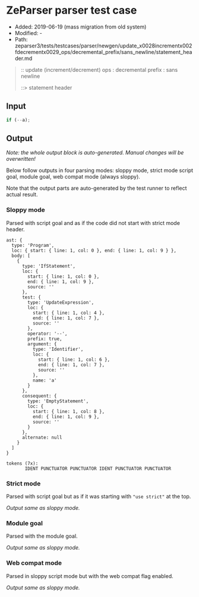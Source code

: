 # ZeParser parser test case

- Added: 2019-06-19 (mass migration from old system)
- Modified: -
- Path: zeparser3/tests/testcases/parser/newgen/update_x0028incrementx002fdecrementx0029_ops/decremental_prefix/sans_newline/statement_header.md

> :: update (increment/decrement) ops : decremental prefix : sans newline
>
> ::> statement header

## Input

`````js
if (--a);
`````

## Output

_Note: the whole output block is auto-generated. Manual changes will be overwritten!_

Below follow outputs in four parsing modes: sloppy mode, strict mode script goal, module goal, web compat mode (always sloppy).

Note that the output parts are auto-generated by the test runner to reflect actual result.

### Sloppy mode

Parsed with script goal and as if the code did not start with strict mode header.

`````
ast: {
  type: 'Program',
  loc: { start: { line: 1, col: 0 }, end: { line: 1, col: 9 } },
  body: [
    {
      type: 'IfStatement',
      loc: {
        start: { line: 1, col: 0 },
        end: { line: 1, col: 9 },
        source: ''
      },
      test: {
        type: 'UpdateExpression',
        loc: {
          start: { line: 1, col: 4 },
          end: { line: 1, col: 7 },
          source: ''
        },
        operator: '--',
        prefix: true,
        argument: {
          type: 'Identifier',
          loc: {
            start: { line: 1, col: 6 },
            end: { line: 1, col: 7 },
            source: ''
          },
          name: 'a'
        }
      },
      consequent: {
        type: 'EmptyStatement',
        loc: {
          start: { line: 1, col: 8 },
          end: { line: 1, col: 9 },
          source: ''
        }
      },
      alternate: null
    }
  ]
}

tokens (7x):
       IDENT PUNCTUATOR PUNCTUATOR IDENT PUNCTUATOR PUNCTUATOR
`````

### Strict mode

Parsed with script goal but as if it was starting with `"use strict"` at the top.

_Output same as sloppy mode._

### Module goal

Parsed with the module goal.

_Output same as sloppy mode._

### Web compat mode

Parsed in sloppy script mode but with the web compat flag enabled.

_Output same as sloppy mode._
